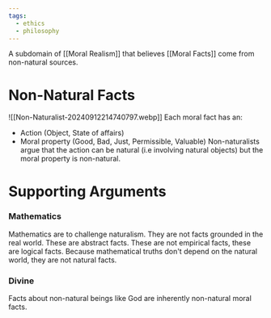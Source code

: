 ```yaml
---
tags:
  - ethics
  - philosophy
---
```

A subdomain of [[Moral Realism]] that believes [[Moral Facts]] come from non-natural sources.
# Non-Natural Facts
![[Non-Naturalist-20240912214740797.webp]]
Each moral fact has an:
- Action (Object, State of affairs)
- Moral property (Good, Bad, Just, Permissible, Valuable)
Non-naturalists argue that the action can be natural (i.e involving natural objects) but the moral property is non-natural.
# Supporting Arguments
### Mathematics
Mathematics are to challenge naturalism. They are not facts grounded in the real world.
These are abstract facts. These are not empirical facts, these are logical facts.
Because mathematical truths don't depend on the natural world, they are not natural facts.
### Divine
Facts about non-natural beings like God are inherently non-natural moral facts.